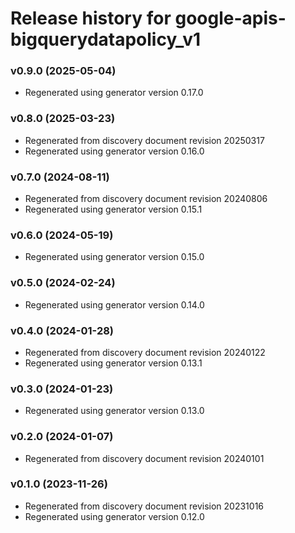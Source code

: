# Release history for google-apis-bigquerydatapolicy_v1

### v0.9.0 (2025-05-04)

* Regenerated using generator version 0.17.0

### v0.8.0 (2025-03-23)

* Regenerated from discovery document revision 20250317
* Regenerated using generator version 0.16.0

### v0.7.0 (2024-08-11)

* Regenerated from discovery document revision 20240806
* Regenerated using generator version 0.15.1

### v0.6.0 (2024-05-19)

* Regenerated using generator version 0.15.0

### v0.5.0 (2024-02-24)

* Regenerated using generator version 0.14.0

### v0.4.0 (2024-01-28)

* Regenerated from discovery document revision 20240122
* Regenerated using generator version 0.13.1

### v0.3.0 (2024-01-23)

* Regenerated using generator version 0.13.0

### v0.2.0 (2024-01-07)

* Regenerated from discovery document revision 20240101

### v0.1.0 (2023-11-26)

* Regenerated from discovery document revision 20231016
* Regenerated using generator version 0.12.0

